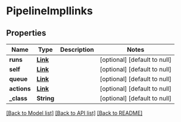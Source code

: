 # PipelineImpllinks
## Properties

| Name | Type | Description | Notes |
|------------ | ------------- | ------------- | -------------|
| **runs** | [**Link**](Link.md) |  | [optional] [default to null] |
| **self** | [**Link**](Link.md) |  | [optional] [default to null] |
| **queue** | [**Link**](Link.md) |  | [optional] [default to null] |
| **actions** | [**Link**](Link.md) |  | [optional] [default to null] |
| **\_class** | **String** |  | [optional] [default to null] |

[[Back to Model list]](../README.md#documentation-for-models) [[Back to API list]](../README.md#documentation-for-api-endpoints) [[Back to README]](../README.md)

